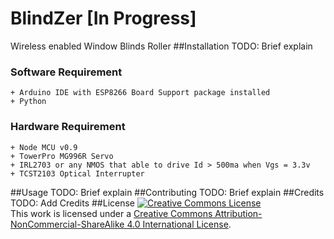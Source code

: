 # BlindZer [In Progress]
Wireless enabled Window Blinds Roller
##Installation
TODO: Brief explain
### Software Requirement
    + Arduino IDE with ESP8266 Board Support package installed
    + Python
### Hardware Requirement
    + Node MCU v0.9
    + TowerPro MG996R Servo
    + IRL2703 or any NMOS that able to drive Id > 500ma when Vgs = 3.3v
    + TCST2103 Optical Interrupter
##Usage
TODO: Brief explain
##Contributing
TODO: Brief explain
##Credits
TODO: Add Credits
##License
<a rel="license" href="http://creativecommons.org/licenses/by-nc-sa/4.0/"><img alt="Creative Commons License" style="border-width:0" src="https://i.creativecommons.org/l/by-nc-sa/4.0/88x31.png" /></a><br />This work is licensed under a <a rel="license" href="http://creativecommons.org/licenses/by-nc-sa/4.0/">Creative Commons Attribution-NonCommercial-ShareAlike 4.0 International License</a>.

